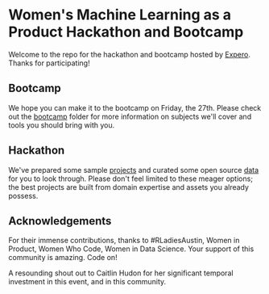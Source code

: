 # Women's Machine Learning as a Product Hackathon and Bootcamp

Welcome to the repo for the hackathon and bootcamp hosted by [Expero](https://experoinc.com). Thanks for participating!

## Bootcamp

We hope you can make it to the bootcamp on Friday, the 27th. Please check out the [bootcamp](bootcamp/) folder for more information on subjects we'll cover and tools you should bring with you.

## Hackathon

We've prepared some sample [projects](link_missing) and curated some open source [data](data/) for you to look through. Please don't feel limited to these meager options; the best projects are built from domain expertise and assets you already possess.

## Acknowledgements
For their immense contributions, thanks to #RLadiesAustin, Women in Product, Women Who Code, Women in Data Science. Your support of this community is amazing. Code on!

A resounding shout out to Caitlin Hudon for her significant temporal investment in this event, and in this community.
